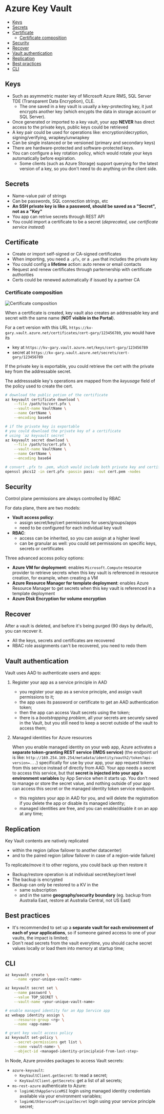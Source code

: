 # Azure Key Vault

- [Keys](#keys)
- [Secrets](#secrets)
- [Certificate](#certificate)
  - [Certificate composition](#certificate-composition)
- [Security](#security)
- [Recover](#recover)
- [Vault authentication](#vault-authentication)
- [Replication](#replication)
- [Best practices](#best-practices)
- [CLI](#cli)


## Keys

  - Such as asymmetric master key of Microsoft Azure RMS, SQL Server TDE (Transparent Data Encryption), CLE.
    - The one saved in a key vault is usually a key-protecting key, it just encrypts another key (which encypts the data in storage account or SQL Server).
  - Once generated or imported to a key vault, your app **NEVER** has direct access to the private keys, public keys could be retrieved
  - A key pair could be used for operations like: encryption/decryption, signing/verifying, wrapkey/unwrapkey
  - Can be single instanced or be versioned (primary and secondary keys)
  - There are hardware-protected and software-protected keys.
  - You can configure a key rotation policy, which would rotate your keys automatically before expiration.
    - Some clients (such as Azure Storage) support querying for the latest version of a key, so you don't need to do anything on the client side.

## Secrets

  - Name-value pair of strings
  - Can be passwords, SQL connection strings, etc
  - **An SSH private key is like a password, should be saved as a "Secret", not as a "Key"**
  - You app can retrive secrets through REST API
  - You could import a certificate to be a secret (*deprecated, use certificate service instead*)


## Certificate

- Create or import self-signed or CA-signed certificates
- When importing, you need a `.pfx`, or a `.pem` that includes the private key
- You could config a **lifetime** action: auto renew or email contacts
- Request and renew certificates through parternership with certificate authorities
- Certs could be renewed automatically if issued by a partner CA

### Certificate composition

![Certificate composition](./images/azure_certificate-composition.png)

When a certificate is created, key vault also creates an addressable key and secret with the same name (**NOT visible in the Portal**).

For a cert version with this URL `https://kv-gary.vault.azure.net/certificates/cert-gary/123456789`, you would have its
  - key at  `https://kv-gary.vault.azure.net/keys/cert-gary/123456789`
  - secret at  `https://kv-gary.vault.azure.net/secrets/cert-gary/123456789`

If the private key is exportable, you could retrieve the cert with the private key from the addressable secret.

The addresssable key's operations are mapped from the *keyusage* field of the policy used to create the cert.

```sh
# download the public potion of the certificate
az keyvault certificate download \
    --file /path/to/cert.pfx \
    --vault-name VaultName \
    --name CertName \
    --encoding base64

# if the private key is exportable
# you could download the private key of a certificate
# using `az keyvault secret`
az keyvault secret download \
    --file /path/to/cert.pfx \
    --vault-name VaultName \
    --name CertName \
    --encoding base64

# convert .pfx to .pem, which would include both private key and certificate
openssl pkcs12 -in cert.pfx -passin pass: -out cert.pem -nodes
```


## Security

Control plane permissions are always controlled by RBAC

For data plane, there are two models:

- **Vault access policy**:
  - assign secret/key/cert permissions for users/groups/apps
  - need to be configured for each individual key vault
- **RBAC**:
  - access can be inherited, so you can assign at a higher level
  - can be granular as well: you could set permissions on specific keys, secrets or certificates

Three advanced access policy options:

- **Azure VM for deployment**: enables `Microsoft.Compute` resource provider to retrieve secrets when this key vault is referenced in resource creation, for example, when creating a VM
- **Azure Resource Manager for template deployment**: enables Azure Resource Manager to get secrets when this key vault is referenced in a template deployment
- **Azure Disk Encryption for volume encryption**


## Recover

After a vault is deleted, and before it's being purged (90 days by default), you can recover it.

- All the keys, secrets and certificates are recovered
- RBAC role assignments can't be recovered, you need to redo them


## Vault authentication

Vault uses AAD to authenticate users and apps:

1. Register your app as a service principle in AAD

    - you register your app as a service principle, and assign vault permissions to it;
    - the app uses its password or certificate to get an AAD authentication token;
    - then the app can access Vault secrets using the token;
    - there is a *bootstrapping problem*, all your secrets are securely saved in the Vault, but you still need to keep a secret outside of the vault to access them;

2. Managed identities for Azure resources

    When you enable managed identity on your web app, Azure activates a **separate token-granting REST service (IMDS service)** (the endpoint url is like: `http://169.254.169.254/metadata/identity/oauth2/token?api-version=...`) specifically for use by your app, your app request tokens from this service instead of directly from AAD. Your app needs a secret to access this service, but that **secret is injected into your app's environment variables** by App Service when it starts up. You don't need to manage or store the secret value, and nothing outside of your app can access this secret or the managed identity token service endpoint.

    - this registers your app in AAD for you, and will delete the registration if you delete the app or disable its managed identity;
    - managed identities are free, and you can enable/disable it on an app at any time;


## Replication

Key Vault contents are natively replicated
  - within the region (allow failover to another datacenter)
  - and to the paired region (allow failover in case of a region-wide failure)

To replicate/move it to other regions, you could back up then restore it

- Backup/restore operation is at individual secret/key/cert level
- The backup is encrypted
- Backup can only be restored to a KV in the
  - same subscription
  - and in the same **geography/security boundary** (eg. backup from Australia East, restore at Australia Central, not US East)




## Best practices

- It's recommended to set up a **separate vault for each environment of each of your applications**, so if someone gained access to one of your vaults, the impact is limited;
- Don't read secrets from the vault everytime, you should cache secret values locally or load them into memory at startup time;


## CLI

```sh
az keyvault create \
    --name <your-unique-vault-name>

az keyvault secret set \
    --name password \
    --value TOP_SECRET \
    --vault-name <your-unique-vault-name>

# enable managed identity for an App Service app
az webapp identity assign \
    --resource-group <rg> \
    --name <app-name>

# grant key vault access policy
az keyvault set-policy \
    --secret-permissions get list \
    --name <vault-name> \
    --object-id <managed-identity-principleid-from-last-step>
```

In Node, Azure provides packages to access Vault secrets:

- `azure-keyvault`:
  - `KeyVaultClient.getSecret`: to read a secret;
  - `KeyVaultClient.getSecrets`: get a list of all secrets;
- `ms-rest-azure` authenticate to Azure:
  - `loginWithAppServiceMSI` login using managed identity credentials available via your environment variables;
  - `loginWithServicePrincipalSecret` login using your service principle secret;
